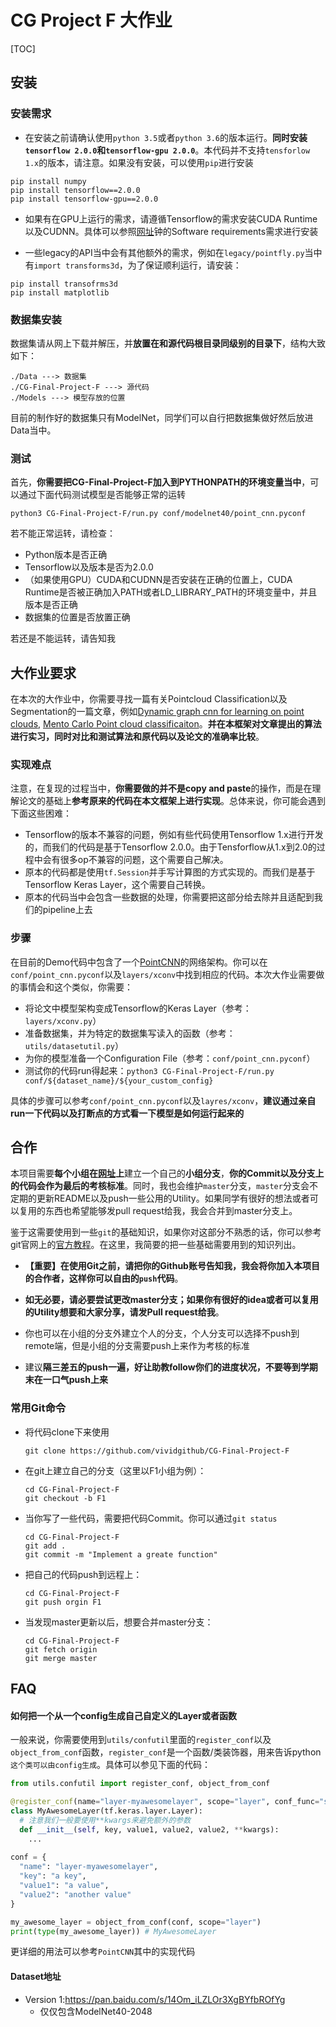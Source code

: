 # CG Project F 大作业

[TOC]

## 安装

### 安装需求

- 在安装之前请确认使用`python 3.5`或者`python 3.6`的版本运行。**同时安装`tensorflow 2.0.0`和`tensorflow-gpu 2.0.0`**。本代码并不支持`tensforlow 1.x`的版本，请注意。如果没有安装，可以使用`pip`进行安装

```shell
pip install numpy
pip install tensorflow==2.0.0
pip install tensorflow-gpu==2.0.0
```

- 如果有在GPU上运行的需求，请遵循Tensorflow的需求安装CUDA Runtime以及CUDNN。具体可以参照[网址](https://www.tensorflow.org/install/gpu)钟的Software requirements需求进行安装

- 一些legacy的API当中会有其他额外的需求，例如在`legacy/pointfly.py`当中有`import transforms3d`，为了保证顺利运行，请安装：

```shell
pip install transofrms3d
pip install matplotlib
```

### 数据集安装

数据集请从网上下载并解压，并**放置在和源代码根目录同级别的目录下**，结构大致如下：

```
./Data ---> 数据集
./CG-Final-Project-F ---> 源代码
./Models ---> 模型存放的位置
```

目前的制作好的数据集只有ModelNet，同学们可以自行把数据集做好然后放进Data当中。

### 测试

首先，**你需要把CG-Final-Project-F加入到PYTHONPATH的环境变量当中**，可以通过下面代码测试模型是否能够正常的运转

```shell
python3 CG-Final-Project-F/run.py conf/modelnet40/point_cnn.pyconf
```

若不能正常运转，请检查：

- Python版本是否正确
- Tensorflow以及版本是否为2.0.0
- （如果使用GPU）CUDA和CUDNN是否安装在正确的位置上，CUDA Runtime是否被正确加入PATH或者LD_LIBRARY_PATH的环境变量中，并且版本是否正确
- 数据集的位置是否放置正确

若还是不能运转，请告知我



## 大作业要求

在本次的大作业中，你需要寻找一篇有关Pointcloud Classification以及Segmentation的一篇文章，例如[Dynamic graph cnn for learning on point clouds](https://arxiv.org/abs/1801.07829), [Mento Carlo Point cloud classificaiton](https://arxiv.org/abs/1806.01759)。**并在本框架对文章提出的算法进行实习，同时对比和测试算法和原代码以及论文的准确率比较**。

### 实现难点

注意，在复现的过程当中，**你需要做的并不是copy and paste**的操作，而是在理解论文的基础上**参考原来的代码在本文框架上进行实现**。总体来说，你可能会遇到下面这些困难：

- Tensorflow的版本不兼容的问题，例如有些代码使用Tensorflow 1.x进行开发的，而我们的代码是基于Tensorflow 2.0.0。由于Tensforflow从1.x到2.0的过程中会有很多op不兼容的问题，这个需要自己解决。
- 原本的代码都是使用`tf.Session`并手写计算图的方式实现的。而我们是基于Tensorflow Keras Layer，这个需要自己转换。
- 原本的代码当中会包含一些数据的处理，你需要把这部分给去除并且适配到我们的pipeline上去

### 步骤

在目前的Demo代码中包含了一个[PointCNN](https://arxiv.org/pdf/1801.07791.pdf)的网络架构。你可以在`conf/point_cnn.pyconf`以及`layers/xconv`中找到相应的代码。本次大作业需要做的事情会和这个类似，你需要：

- 将论文中模型架构变成Tensorflow的Keras Layer（参考：`layers/xconv.py`）
- 准备数据集，并为特定的数据集写读入的函数（参考：`utils/datasetutil.py`）
- 为你的模型准备一个Configuration File（参考：`conf/point_cnn.pyconf`）
- 测试你的代码run得起来：`python3 CG-Final-Project-F/run.py conf/${dataset_name}/${your_custom_config}`

具体的步骤可以参考`conf/point_cnn.pyconf`以及`layres/xconv`，**建议通过亲自run一下代码以及打断点的方式看一下模型是如何运行起来的**



## 合作

本项目需要**每个小组在[网址](https://github.com/vividgithub/CG-Final-Project-F)上**建立一个自己的**小组分支**，**你的Commit以及分支上的代码会作为最后的考核标准**。同时，我也会维护`master`分支，`master`分支会不定期的更新README以及push一些公用的Utility。如果同学有很好的想法或者可以复用的东西也希望能够发pull request给我，我会合并到master分支上。

鉴于这需要使用到一些`git`的基础知识，如果你对这部分不熟悉的话，你可以参考git官网上的[官方教程](https://git-scm.com/book/en/v2)。在这里，我简要的把一些基础需要用到的知识列出。

- **【重要】在使用Git之前，请把你的Github账号告知我，我会将你加入本项目的合作者，这样你可以自由的`push`代码**。

- **如无必要，请必要尝试更改master分支；如果你有很好的idea或者可以复用的Utility想要和大家分享，请发Pull request给我**。

- 你也可以在小组的分支外建立个人的分支，个人分支可以选择不push到remote端，但是小组的分支需要push上来作为考核的标准
- 建议**隔三差五的push一遍，好让助教follow你们的进度状况，不要等到学期末在一口气push上来**

### 常用Git命令

- 将代码clone下来使用

  ```
  git clone https://github.com/vividgithub/CG-Final-Project-F
  ```

- 在git上建立自己的分支（这里以F1小组为例）：

  ```
  cd CG-Final-Project-F
  git checkout -b F1
  ```

- 当你写了一些代码，需要把代码Commit。你可以通过`git status`

  ```
  cd CG-Final-Project-F
  git add .
  git commit -m "Implement a greate function" 
  ```

- 把自己的代码push到远程上：

  ```
  cd CG-Final-Project-F
  git push orgin F1
  ```

- 当发现master更新以后，想要合并master分支：

  ```
  cd CG-Final-Project-F
  git fetch origin
  git merge master
  ```

## FAQ

#### 如何把一个从一个config生成自己自定义的Layer或者函数

一般来说，你需要使用到`utils/confutil`里面的`register_conf`以及`object_from_conf`函数，`register_conf`是一个函数/类装饰器，用来告诉python`这个类可以由config生成`。具体可以参见下面的代码： 

```python
from utils.confutil import register_conf, object_from_conf

@register_conf(name="layer-myawesomelayer", scope="layer", conf_func="self")
class MyAwesomeLayer(tf.keras.layer.Layer):
  # 注意我们一般要使用**kwargs来避免额外的参数
  def __init__(self, key, value1, value2, value2, **kwargs):
    ...
    
conf = {
  "name": "layer-myawesomelayer",
  "key": "a key",
  "value1": "a value",
  "value2": "another value"
}

my_awesome_layer = object_from_conf(conf, scope="layer")
print(type(my_awesome_layer)) # MyAwesomeLayer
```

更详细的用法可以参考`PointCNN`其中的实现代码

#### Dataset地址

- Version 1:https://pan.baidu.com/s/14Om_iLZLOr3XgBYfbROfYg
  - 仅仅包含ModelNet40-2048

